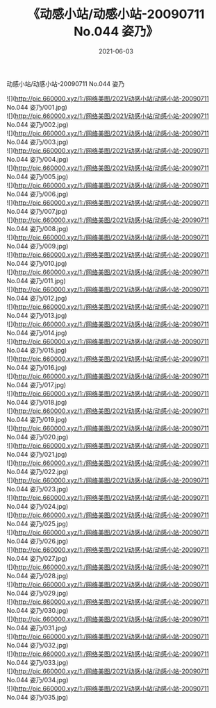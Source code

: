 ﻿---
layout: post
title:  《动感小站/动感小站-20090711 No.044 姿乃》
date:   2021-06-03
img: http://pic.660000.xyz/1:/网络美图/2021/动感小站/动感小站-20090711 No.044 姿乃/000.jpg
categories: [美女, 清纯, 唯美]
---

动感小站/动感小站-20090711 No.044 姿乃

 ![](http://pic.660000.xyz/1:/网络美图/2021/动感小站/动感小站-20090711 No.044 姿乃/001.jpg) <br>![](http://pic.660000.xyz/1:/网络美图/2021/动感小站/动感小站-20090711 No.044 姿乃/002.jpg) <br>![](http://pic.660000.xyz/1:/网络美图/2021/动感小站/动感小站-20090711 No.044 姿乃/003.jpg) <br>![](http://pic.660000.xyz/1:/网络美图/2021/动感小站/动感小站-20090711 No.044 姿乃/004.jpg) <br>![](http://pic.660000.xyz/1:/网络美图/2021/动感小站/动感小站-20090711 No.044 姿乃/005.jpg) <br>![](http://pic.660000.xyz/1:/网络美图/2021/动感小站/动感小站-20090711 No.044 姿乃/006.jpg) <br>![](http://pic.660000.xyz/1:/网络美图/2021/动感小站/动感小站-20090711 No.044 姿乃/007.jpg) <br>![](http://pic.660000.xyz/1:/网络美图/2021/动感小站/动感小站-20090711 No.044 姿乃/008.jpg) <br>![](http://pic.660000.xyz/1:/网络美图/2021/动感小站/动感小站-20090711 No.044 姿乃/009.jpg) <br>![](http://pic.660000.xyz/1:/网络美图/2021/动感小站/动感小站-20090711 No.044 姿乃/010.jpg) <br>![](http://pic.660000.xyz/1:/网络美图/2021/动感小站/动感小站-20090711 No.044 姿乃/011.jpg) <br>![](http://pic.660000.xyz/1:/网络美图/2021/动感小站/动感小站-20090711 No.044 姿乃/012.jpg) <br>![](http://pic.660000.xyz/1:/网络美图/2021/动感小站/动感小站-20090711 No.044 姿乃/013.jpg) <br>![](http://pic.660000.xyz/1:/网络美图/2021/动感小站/动感小站-20090711 No.044 姿乃/014.jpg) <br>![](http://pic.660000.xyz/1:/网络美图/2021/动感小站/动感小站-20090711 No.044 姿乃/015.jpg) <br>![](http://pic.660000.xyz/1:/网络美图/2021/动感小站/动感小站-20090711 No.044 姿乃/016.jpg) <br>![](http://pic.660000.xyz/1:/网络美图/2021/动感小站/动感小站-20090711 No.044 姿乃/017.jpg) <br>![](http://pic.660000.xyz/1:/网络美图/2021/动感小站/动感小站-20090711 No.044 姿乃/018.jpg) <br>![](http://pic.660000.xyz/1:/网络美图/2021/动感小站/动感小站-20090711 No.044 姿乃/019.jpg) <br>![](http://pic.660000.xyz/1:/网络美图/2021/动感小站/动感小站-20090711 No.044 姿乃/020.jpg) <br>![](http://pic.660000.xyz/1:/网络美图/2021/动感小站/动感小站-20090711 No.044 姿乃/021.jpg) <br>![](http://pic.660000.xyz/1:/网络美图/2021/动感小站/动感小站-20090711 No.044 姿乃/022.jpg) <br>![](http://pic.660000.xyz/1:/网络美图/2021/动感小站/动感小站-20090711 No.044 姿乃/023.jpg) <br>![](http://pic.660000.xyz/1:/网络美图/2021/动感小站/动感小站-20090711 No.044 姿乃/024.jpg) <br>![](http://pic.660000.xyz/1:/网络美图/2021/动感小站/动感小站-20090711 No.044 姿乃/025.jpg) <br>![](http://pic.660000.xyz/1:/网络美图/2021/动感小站/动感小站-20090711 No.044 姿乃/026.jpg) <br>![](http://pic.660000.xyz/1:/网络美图/2021/动感小站/动感小站-20090711 No.044 姿乃/027.jpg) <br>![](http://pic.660000.xyz/1:/网络美图/2021/动感小站/动感小站-20090711 No.044 姿乃/028.jpg) <br>![](http://pic.660000.xyz/1:/网络美图/2021/动感小站/动感小站-20090711 No.044 姿乃/029.jpg) <br>![](http://pic.660000.xyz/1:/网络美图/2021/动感小站/动感小站-20090711 No.044 姿乃/030.jpg) <br>![](http://pic.660000.xyz/1:/网络美图/2021/动感小站/动感小站-20090711 No.044 姿乃/031.jpg) <br>![](http://pic.660000.xyz/1:/网络美图/2021/动感小站/动感小站-20090711 No.044 姿乃/032.jpg) <br>![](http://pic.660000.xyz/1:/网络美图/2021/动感小站/动感小站-20090711 No.044 姿乃/033.jpg) <br>![](http://pic.660000.xyz/1:/网络美图/2021/动感小站/动感小站-20090711 No.044 姿乃/034.jpg) <br>![](http://pic.660000.xyz/1:/网络美图/2021/动感小站/动感小站-20090711 No.044 姿乃/035.jpg) <br>